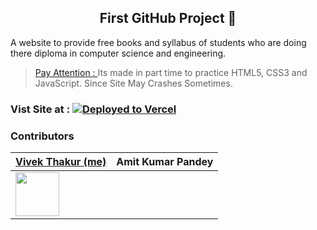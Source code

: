 <h2 align="center">First GitHub Project 🔰</h2>

<p> A website to provide free books and syllabus of students who are doing there diploma in computer science and engineering. </p>

> [Pay Attention  : ](#) Its made in part time to practice HTML5, CSS3 and JavaScript. Since Site May Crashes Sometimes.</p>

### Vist Site at :   [![Deployed to Vercel](https://vercel.com/button)](https://learn-itz.vercel.app/)
 
### Contributors

|  <a href='https://github.com/vivek09thakur'>Vivek Thakur (me)</a> | Amit Kumar Pandey |
|--------------------|-------------------|
| <img width='70px' src='https://avatars.githubusercontent.com/u/114133520?v=4'/> | |
